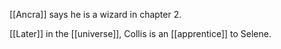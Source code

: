 [[Ancra]] says he is a wizard in chapter 2.  
  
[[Later]] in the [[universe]], Collis is an [[apprentice]] to Selene.


